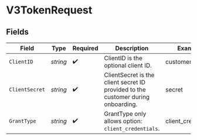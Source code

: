 # V3TokenRequest


## Fields

| Field                                                                            | Type                                                                             | Required                                                                         | Description                                                                      | Example                                                                          |
| -------------------------------------------------------------------------------- | -------------------------------------------------------------------------------- | -------------------------------------------------------------------------------- | -------------------------------------------------------------------------------- | -------------------------------------------------------------------------------- |
| `ClientID`                                                                       | *string*                                                                         | :heavy_check_mark:                                                               | ClientID is the optional client ID.                                              | customer_id                                                                      |
| `ClientSecret`                                                                   | *string*                                                                         | :heavy_check_mark:                                                               | ClientSecret is the client secret ID provided to the customer during onboarding. | secret                                                                           |
| `GrantType`                                                                      | *string*                                                                         | :heavy_check_mark:                                                               | GrantType only allows option: `client_credentials`.                              | client_credentials                                                               |
